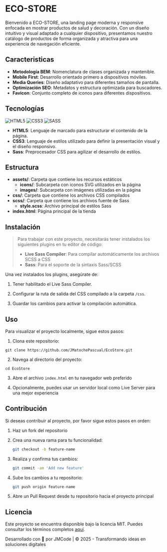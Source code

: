 # ECO-STORE

Bienvenido a ECO-STORE, una landing page moderna y responsive enfocada en mostrar productos de salud y decoración. Con un diseño intuitivo y visual adaptado a cualquier dispositivo, presentamos nuestro catálogo de productos de forma organizada y atractiva para una experiencia de navegación eficiente.

## Caracteristicas

- **Metodología BEM**: Nomenclatura de clases organizada y mantenible.
- **Mobile First**: Desarrollo orientado primero a dispositivos móviles.
- **Media Queries**: Diseño adaptativo para diferentes tamaños de pantalla.
- **Optimización SEO**: Metadatos y estructura optimizada para buscadores.
- **Favicon**: Conjunto completo de iconos para diferentes dispositivos.

## Tecnologías

![HTML5](https://img.shields.io/badge/html5-%23E34F26.svg?style=for-the-badge&logo=html5&logoColor=white)
![CSS3](https://img.shields.io/badge/css3-%231572B6.svg?style=for-the-badge&logo=css3&logoColor=white)
![SASS](https://img.shields.io/badge/SASS-hotpink.svg?style=for-the-badge&logo=SASS&logoColor=white)

- **HTML5**: Lenguaje de marcado para estructurar el contenido de la página.
- **CSS3**: Lenguaje de estilos utilizado para definir la presentación visual y el diseño responsivo.
- **Sass**: Preprocesador CSS para agilizar el desarrollo de estilos.

## Estructura

- **assets/**: Carpeta que contiene los recursos estáticos
  - **icons/**: Subcarpeta con iconos SVG utilizados en la página
  - **images/**: Subcarpeta con imágenes utilizadas en la página
- **css/**: Carpeta que contiene los archivos CSS compilados
- **scss/**: Carpeta que contiene los archivos fuente de Sass
  - **style.scss**: Archivo principal de estilos Sass
- **index.html**: Página principal de la tienda

## Instalación

> Para trabajar con este proyecto, necesitarás tener instalados los siguientes plugins en tu editor de código:
>
> - **Live Sass Compiler**: Para compilar automáticamente los archivos SCSS a CSS
> - **Sass**: Para el soporte de la sintaxis Sass/SCSS

Una vez instalados los plugins, asegúrate de:

1. Tener habilitado el Live Sass Compiler.

2. Configurar la ruta de salida del CSS compilado a la carpeta `/css`.

3. Guardar los cambios para activar la compilación automática.

## Uso

Para visualizar el proyecto localmente, sigue estos pasos:

1. Clona este repositorio:

```
git clone https://github.com/JMatochePascual/EcoStore.git
```

2. Navega al directorio del proyecto:

```
cd EcoStore
```

3. Abre el archivo `index.html` en tu navegador web preferido

4. Opcionalmente, puedes usar un servidor local como Live Server para una mejor experiencia

## Contribución

Si deseas contribuir al proyecto, por favor sigue estos pasos en orden:

1. Haz un fork del repositorio

2. Crea una nueva rama para tu funcionalidad:
   ```bash
   git checkout -b feature-name
   ```
3. Realiza y confirma tus cambios:
   ```bash
   git commit -am 'Add new feature'
   ```
4. Sube los cambios a tu repositorio:
   ```bash
   git push origin feature-name
   ```
5. Abre un Pull Request desde tu repositorio hacia el proyecto principal

## Licencia

Este proyecto se encuentra disponible bajo la licencia MIT. Puedes consultar los términos completos [aquí](https://opensource.org/licenses/MIT).

Desarrollado con 💚 por JMCode | © 2025 - Transformando ideas en soluciones digitales
